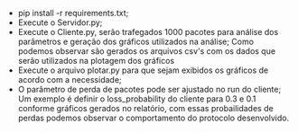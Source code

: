 - pip install -r requirements.txt;
- Execute o Servidor.py;
- Execute o Cliente.py, serão trafegados 1000 pacotes para análise dos parâmetros e geração dos gráficos utilizados na análise;
  Como podemos observar são gerados os arquivos csv's com os dados que serão utilizados na plotagem dos gráficos
- Execute o arquivo plotar.py para que sejam exibidos os gráficos de acordo com a necessidade;
- O parâmetro de perda de pacotes pode ser ajustado no run do cliente;
Um exemplo é definir o loss_probability do cliente para 0.3 e 0.1 conforme gráficos gerados no relatório, com essas probailidades de perdas podemos observar o comportamento do protocolo desenvolvido.
